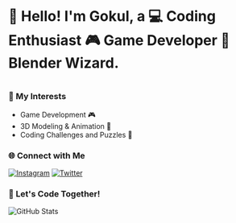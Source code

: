 # 👋 Hello! I'm Gokul, a 💻 Coding Enthusiast 🎮 Game Developer 🌌 Blender Wizard. 
# 
### 🌱 My Interests

- Game Development 🎮
- 3D Modeling & Animation 🌌
- Coding Challenges and Puzzles 🧩

### 🌐 Connect with Me

[![Instagram](https://img.shields.io/badge/Instagram-FE7A16?style=flat-square&logo=instagram&logoColor=white)](https://www.instagram.com/not_.goku)
[![Twitter](https://img.shields.io/badge/Twitter-1DA1F2?style=flat-square&logo=twitter&logoColor=white)](https://twitter.com/Gokul_ov)

### 🚀 Let's Code Together!

![GitHub Stats](https://github-readme-stats.vercel.app/api?username=gokul810&show_icons=true&count_private=true&hide_title=true&hide=prs&theme=nord)



